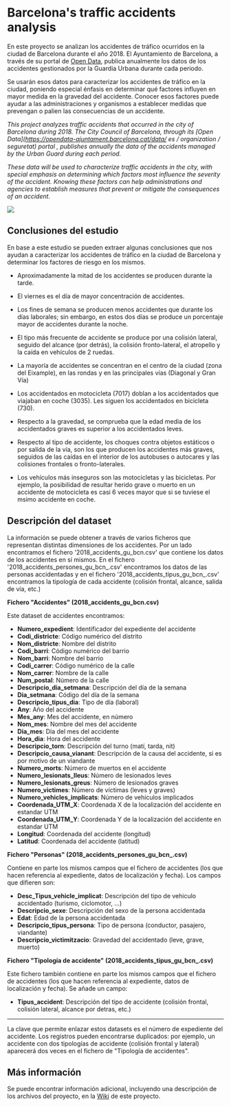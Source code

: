 # Barcelona's traffic accidents analysis

En este proyecto se analizan los accidentes de tráfico ocurridos en la ciudad de Barcelona durante el año 2018. El Ayuntamiento de Barcelona, a través de su portal de [Open Data](https://opendata-ajuntament.barcelona.cat/data/es/organization/seguretat), publica anualmente los datos de los accidentes gestionados por la Guardia Urbana durante cada periodo.

Se usarán esos datos para caracterizar los accidentes de tráfico en la ciudad, poniendo especial énfasis en determinar qué factores influyen en mayor medida en la gravedad del accidente. Conocer esos factores puede ayudar a las administraciones y organismos a establecer medidas que prevengan o palien las consecuencias de un accidente.


*This project analyzes traffic accidents that occurred in the city of Barcelona during 2018. The City Council of Barcelona, ​​through its [Open Data](https://opendata-ajuntament.barcelona.cat/data/ es / organization / seguretat) portal , publishes annually the data of the accidents managed by the Urban Guard during each period.*

*These data will be used to characterize traffic accidents in the city, with special emphasis on determining which factors most influence the severity of the accident. Knowing these factors can help administrations and agencies to establish measures that prevent or mitigate the consequences of an accident.*

![](https://www.metropoliabierta.com/uploads/s1/75/18/01/accidentes-trafico-barcelona-muertos_5_570x340.jpeg)

## Conclusiones del estudio

En base a este estudio se pueden extraer algunas conclusiones que nos ayudan a caracterizar los accidentes de tráfico en la ciudad de Barcelona y determinar los factores de riesgo en los mismos.

  * Aproximadamente la mitad de los accidentes se producen durante la tarde.
  
  * El viernes es el día de mayor concentración de accidentes. 
  
  * Los fines de semana se producen menos accidentes que durante los días laborales; sin embargo, en estos dos días se produce un porcentaje mayor de accidentes durante la noche.
  
  * El tipo más frecuente de accidente se produce por una colisión lateral, seguido del alcance (por detrás), la colisión fronto-lateral, el atropello y la caída en vehículos de 2 ruedas.
  
  * La mayoría de accidentes se concentran en el centro de la ciudad (zona del Eixample), en las rondas y en las principales vías (Diagonal y Gran Vía)
  
  * Los accidentados en motocicleta (7017) doblan a los accidentados que viajaban en coche (3035). Les siguen los accidentados en bicicleta (730).
  
  * Respecto a la gravedad, se comprueba que la edad media de los accidentados graves es superior a los accidentados leves. 
  
  * Respecto al tipo de accidente, los choques contra objetos estáticos o por salída de la vía, son los que producen los accidentes más graves, seguidos de las caídas en el interior de los autobuses o autocares y las colisiones frontales o fronto-laterales.
  
  * Los vehículos más inseguros son las motocicletas y las bicicletas. Por ejemplo, la posibilidad de resultar herido grave o muerto en un accidente de motocicleta es casi 6 veces mayor que si se tuviese el msimo accidente en coche.
  
## Descripción del dataset

La información se puede obtener a través de varios ficheros que representan distintas dimensiones de los accidentes. Por un lado encontramos el fichero '2018_accidents_gu_bcn.csv' que contiene los datos de los accidentes en sí mismos. En el fichero '2018_accidents_persones_gu_bcn_.csv' encontramos los datos de las personas accidentadas y en el fichero '2018_accidents_tipus_gu_bcn_.csv' encontramos la tipología de cada accidente (colisión frontal, alcance, salida de vía, etc.)

**Fichero "Accidentes" (2018_accidents_gu_bcn.csv)**

Este dataset de accidentes encontramos:

  * **Numero_expedient**: Identificador del expediente del accidente
  * **Codi_districte**:   Código numérico del distrito
  * **Nom_districte**:    Nombre del distrito
  * **Codi_barri**:       Código numérico del barrio
  * **Nom_barri**: Nombre del barrio
  * **Codi_carrer**: Código numérico de la calle
  * **Nom_carrer**: Nombre de la calle
  * **Num_postal**: Número de la calle
  * **Descripcio_dia_setmana**: Descripción del día de la semana
  * **Dia_setmana**: Código del día de la semana
  * **Descripcio_tipus_dia**: Tipo de día (laboral)
  * **Any**: Año del accidente
  * **Mes_any**: Mes del accidente, en número
  * **Nom_mes**: Nombre del mes del accidente
  * **Dia_mes**: Día del mes del accidente
  * **Hora_dia**: Hora del accidente
  * **Descripcio_torn**: Descripción del turno (matí, tarda, nit)
  * **Descripcio_causa_vianant**: Descripción de la causa del accidente, si es por motivo de un viandante
  * **Numero_morts**: Número de muertos en el accidente
  * **Numero_lesionats_lleus**: Número de lesionados leves
  * **Numero_lesionats_greus**: Número de lesionados graves
  * **Numero_victimes**: Número de víctimas (leves y graves)
  * **Numero_vehicles_implicats**: Número de vehículos implicados
  * **Coordenada_UTM_X**: Coordenada X de la localización del accidente en estandar UTM
  * **Coordenada_UTM_Y**: Coordenada Y de la localización del accidente en estandar UTM
  * **Longitud**: Coordenada del accidente (longitud)
  * **Latitud**: Coordenada del accidente (latitud)

**Fichero "Personas" (2018_accidents_persones_gu_bcn_.csv)**

Contiene en parte los mismos campos que el fichero de accidentes (los que hacen referencia al expediente, datos de localización y fecha). Los campos que difieren son:
 
  * **Desc_Tipus_vehicle_implicat**: Descripción del tipo de vehiculo accidentado  (turismo, ciclomotor, ...)
  * **Descripcio_sexe**: Descripción del sexo de la persona accidentada
  * **Edat**: Edad de la persona accidentada
  * **Descripcio_tipus_persona**: Tipo de persona (conductor, pasajero, viandante)
  * **Descripcio_victimitzacio**: Gravedad del accidentado (leve, grave, muerto)
  
**Fichero "Tipología de accidente" (2018_accidents_tipus_gu_bcn_.csv)**

Este fichero también contiene en parte los mismos campos que el fichero de accidentes (los que hacen referencia al expediente, datos de localización y fecha). Se añade un campo:

  * **Tipus_accident**: Descripción del tipo de accidente  (colisión frontal, colisión lateral, alcance por detras, etc.)
  
******

La clave que permite enlazar estos datasets es el número de expediente del accidente. Los registros pueden encontrarse duplicados: por ejemplo, un accidente con dos tipologías de accidente (colisión frontal y lateral) aparecerá dos veces en el fichero de "Tipología de accidentes".


## Más información

Se puede encontrar información adicional, incluyendo una descripción de los archivos del proyecto, en la [Wiki](https://github.com/NemoIT/TrafficAccident/wiki) de este proyecto.
